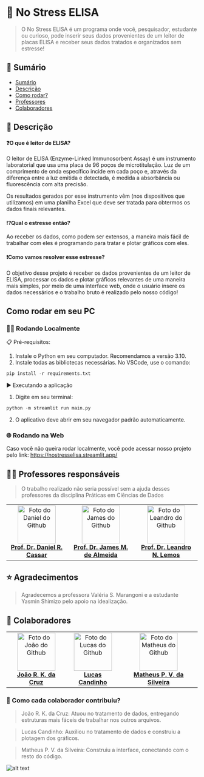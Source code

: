 # 🔬 No Stress ELISA
> O No Stress ELISA é um programa onde você, pesquisador, estudante ou curioso, pode inserir seus dados provenientes de um leitor de placas ELISA e receber seus dados tratados e organizados sem estresse!

<!------------------------------------>

## 🔎 Sumário

- [Sumário](#🔎-sumário)
- [Descrição](#-descrição)
- [Como rodar?](#como-rodar-em-seu-pc)
- [Professores](#-professores-responsáveis)
- [Colaboradores](#-colaboradores)

<!------------------------------------>

## 📝 Descrição
#### ❓O que é leitor de ELISA?
O leitor de ELISA (Enzyme-Linked Immunosorbent Assay) é um instrumento laboratorial que usa uma placa de 96 poços de microtitulação. Luz de um comprimento de onda específico incide em cada poço e, através da diferença entre a luz emitida e detectada, é medida a absorbância ou fluorescência com alta precisão.

Os resultados gerados por esse instrumento vêm (nos dispositivos que utilizamos) em uma planilha Excel que deve ser tratada para obtermos os dados finais relevantes.

#### ⁉️Qual o estresse então?

Ao receber os dados, como podem ser extensos, a maneira mais fácil de trabalhar com eles é programando para tratar e plotar gráficos com eles.

#### ❗Como vamos resolver esse estresse?

O objetivo desse projeto é receber os dados provenientes de um leitor de ELISA, processar os dados e plotar gráficos relevantes de uma maneira mais simples, por meio de uma interface web, onde o usuário insere os dados necessários e o trabalho bruto é realizado pelo nosso código!

## Como rodar em seu PC
### 👨‍💻 Rodando Localmente
📋 Pré-requisitos:

1. Instale o Python em seu computador. Recomendamos a versão 3.10.
2. Instale todas as bibliotecas necessárias. No VSCode, use o comando:
```python
pip install -r requirements.txt
```
▶️ Executando a aplicação
1. Digite em seu terminal:
```python
python -m streamlit run main.py
```
2. O aplicativo deve abrir em seu navegador padrão automaticamente.

### 🌐 Rodando na Web

Caso você não queira rodar localmente, você pode acessar nosso projeto pelo link: https://nostresselisa.streamlit.app/

## 👨‍🏫 Professores responsáveis

> O trabalho realizado não seria possível sem a ajuda desses professores da disciplina Práticas em Ciências de Dados

<table>
  <tr>
    <td align="center">
      <a href="#" title="Prof. Daniel R. Cassar">
        <img src="https://avatars.githubusercontent.com/u/9871905?v=4" width="100px;" alt="Foto do Daniel do Github"/><br>
          <a href="https://github.com/drcassar"><b>Prof. Dr. Daniel R. Cassar<b></a>
      </a>
    </td>
    <td align="center">
      <a href="#" title="Prof. James M. de Almeida">
        <img src="https://avatars.githubusercontent.com/u/108157661?v=4" width="100px;" alt="Foto do James do Github"/><br>
          <a href="https://github.com/jamesmalmeida"><b>Prof. Dr. James M. de Almeida<b></a>
      </a>
    </td>
    <td align="center">
      <a href="#" title="Prof. Leandro N. Lemos">
        <img src="https://avatars.githubusercontent.com/u/1894434?v=4" width="100px;" alt="Foto do Leandro do Github"/><br>
          <a href="https://github.com/llemos"><b>Prof. Dr. Leandro N. Lemos<b></a>
      </a>
    </td>
  </tr>
</table>

## ⭐ Agradecimentos

> Agradecemos a professora Valéria S. Marangoni e a estudante Yasmin Shimizo pelo apoio na idealização.

## 🤝 Colaboradores

<table>
  <tr>
    <td align="center">
      <a href="#" title="João R. K. da Cruz">
        <img src="https://avatars.githubusercontent.com/u/208799375?v=4" width="100px;" alt="Foto do João do Github"/><br>
          <a href="https://github.com/RobertJbkc"><b>João R. K. da Cruz<b></a>
      </a>
    </td>
    <td align="center">
      <a href="#" title="Lucas Candinho">
        <img src="https://avatars.githubusercontent.com/u/149116352?v=4" width="100px;" alt="Foto do Lucas do Github"/><br>
          <a href="https://github.com/LucasCandinho"><b>Lucas Candinho<b></a>
      </a>
    </td>
    <td align="center">
      <a href="#" title="Matheus P. V. da Silveira">
        <img src="https://avatars.githubusercontent.com/u/192454172?v=4" width="100px;" alt="Foto do Matheus do Github"/><br>
          <a href="https://github.com/Velky2"><b>Matheus P. V. da Silveira<b></a>
      </a>
    </td>
  </tr>
</table>

### 💪 Como cada colaborador contribuiu?

> João R. K. da Cruz: Atuou no tratamento de dados, entregando estruturas mais fáceis de trabalhar nos outros arquivos.

> Lucas Candinho: Auxiliou no tratamento de dados e construiu a plotagem dos gráficos.

> Matheus P. V. da Silveira: Construiu a interface, conectando com o resto do código.





![alt text](https://ilum.cnpem.br/wp-content/uploads/2023/01/Ilum_800px-1536x287.png "Logo da Ilum completa")

<!------------------------------------>

